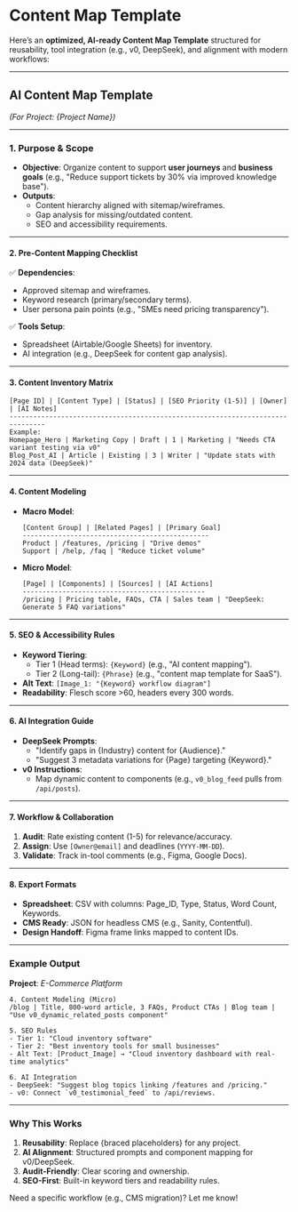 # Content Map Template

Here’s an **optimized, AI-ready Content Map Template** structured for reusability, tool integration (e.g., v0, DeepSeek), and alignment with modern workflows:

---

## **AI Content Map Template**  

*(For Project: {Project Name})*  

---

### **1. Purpose & Scope**  

- **Objective**: Organize content to support **user journeys** and **business goals** (e.g., "Reduce support tickets by 30% via improved knowledge base").  
- **Outputs**:  
  - Content hierarchy aligned with sitemap/wireframes.  
  - Gap analysis for missing/outdated content.  
  - SEO and accessibility requirements.  

---

#### **2. Pre-Content Mapping Checklist**  

✅ **Dependencies**:  

- Approved sitemap and wireframes.  
- Keyword research (primary/secondary terms).  
- User persona pain points (e.g., "SMEs need pricing transparency").  

✅ **Tools Setup**:  

- Spreadsheet (Airtable/Google Sheets) for inventory.  
- AI integration (e.g., DeepSeek for content gap analysis).  

---

#### **3. Content Inventory Matrix**  

```plaintext
[Page ID] | [Content Type] | [Status] | [SEO Priority (1-5)] | [Owner] | [AI Notes]  
-------------------------------------------------------------------------------  
Example:  
Homepage_Hero | Marketing Copy | Draft | 1 | Marketing | "Needs CTA variant testing via v0"  
Blog_Post_AI | Article | Existing | 3 | Writer | "Update stats with 2024 data (DeepSeek)"  
```  

---

#### **4. Content Modeling**  

- **Macro Model**:  

  ```plaintext
  [Content Group] | [Related Pages] | [Primary Goal]  
  -----------------------------------------------  
  Product | /features, /pricing | "Drive demos"  
  Support | /help, /faq | "Reduce ticket volume"  
  ```  

- **Micro Model**:  

  ```plaintext
  [Page] | [Components] | [Sources] | [AI Actions]  
  ----------------------------------------------  
  /pricing | Pricing table, FAQs, CTA | Sales team | "DeepSeek: Generate 5 FAQ variations"  
  ```  

---

#### **5. SEO & Accessibility Rules**  

- **Keyword Tiering**:  
  - Tier 1 (Head terms): `{Keyword}` (e.g., "AI content mapping").  
  - Tier 2 (Long-tail): `{Phrase}` (e.g., "content map template for SaaS").  
- **Alt Text**: `[Image_1: "{Keyword} workflow diagram"]`  
- **Readability**: Flesch score >60, headers every 300 words.  

---

#### **6. AI Integration Guide**  

- **DeepSeek Prompts**:  
  - "Identify gaps in {Industry} content for {Audience}."  
  - "Suggest 3 metadata variations for {Page} targeting {Keyword}."  
- **v0 Instructions**:  
  - Map dynamic content to components (e.g., `v0_blog_feed` pulls from `/api/posts`).  

---

#### **7. Workflow & Collaboration**  

1. **Audit**: Rate existing content (1-5) for relevance/accuracy.  
2. **Assign**: Use `[Owner@email]` and deadlines (`YYYY-MM-DD`).  
3. **Validate**: Track in-tool comments (e.g., Figma, Google Docs).  

---

#### **8. Export Formats**  

- **Spreadsheet**: CSV with columns: Page_ID, Type, Status, Word Count, Keywords.  
- **CMS Ready**: JSON for headless CMS (e.g., Sanity, Contentful).  
- **Design Handoff**: Figma frame links mapped to content IDs.  

---

### **Example Output**  

**Project**: *E-Commerce Platform*  

```plaintext
4. Content Modeling (Micro)  
/blog | Title, 800-word article, 3 FAQs, Product CTAs | Blog team | "Use v0_dynamic_related_posts component"  

5. SEO Rules  
- Tier 1: "Cloud inventory software"  
- Tier 2: "Best inventory tools for small businesses"  
- Alt Text: [Product_Image] → "Cloud inventory dashboard with real-time analytics"  

6. AI Integration  
- DeepSeek: "Suggest blog topics linking /features and /pricing."  
- v0: Connect `v0_testimonial_feed` to /api/reviews.  
```  

---

### **Why This Works**  

1. **Reusability**: Replace {braced placeholders} for any project.  
2. **AI Alignment**: Structured prompts and component mapping for v0/DeepSeek.  
3. **Audit-Friendly**: Clear scoring and ownership.  
4. **SEO-First**: Built-in keyword tiers and readability rules.  

Need a specific workflow (e.g., CMS migration)? Let me know!
